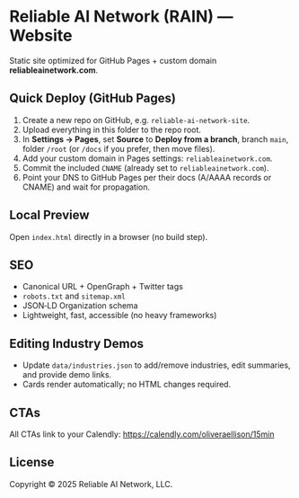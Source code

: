 # Reliable AI Network (RAIN) — Website

Static site optimized for GitHub Pages + custom domain **reliableainetwork.com**.

## Quick Deploy (GitHub Pages)

1. Create a new repo on GitHub, e.g. `reliable-ai-network-site`.
2. Upload everything in this folder to the repo root.
3. In **Settings → Pages**, set **Source** to **Deploy from a branch**, branch `main`, folder `/root` (or `/docs` if you prefer, then move files).
4. Add your custom domain in Pages settings: `reliableainetwork.com`.
5. Commit the included `CNAME` (already set to `reliableainetwork.com`). 
6. Point your DNS to GitHub Pages per their docs (A/AAAA records or CNAME) and wait for propagation.

## Local Preview

Open `index.html` directly in a browser (no build step).

## SEO

- Canonical URL + OpenGraph + Twitter tags
- `robots.txt` and `sitemap.xml`
- JSON‑LD Organization schema
- Lightweight, fast, accessible (no heavy frameworks)

## Editing Industry Demos

- Update `data/industries.json` to add/remove industries, edit summaries, and provide demo links.
- Cards render automatically; no HTML changes required.

## CTAs

All CTAs link to your Calendly: https://calendly.com/oliveraellison/15min

## License

Copyright © 2025 Reliable AI Network, LLC.
